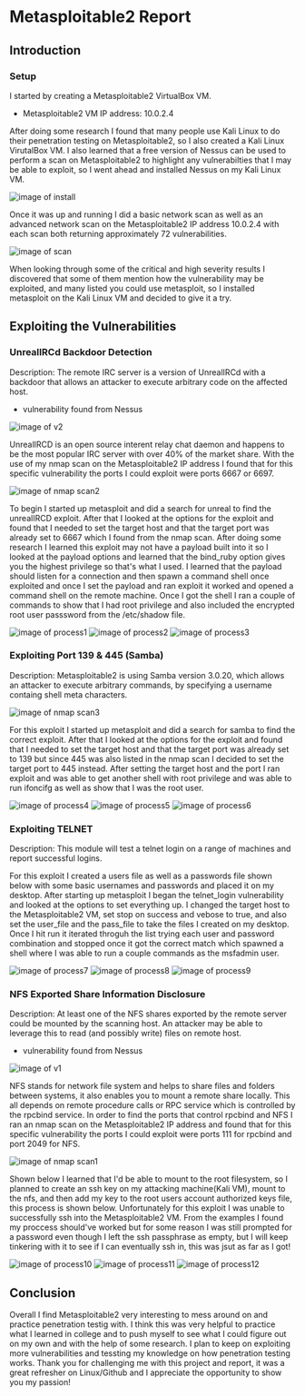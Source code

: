 # Metasploitable2 Report

## Introduction

### Setup
I started by creating a Metasploitable2 VirtualBox VM.
- Metasploitable2 VM IP address: 10.0.2.4

After doing some research I found that many people use Kali Linux to do their penetration testing on Metasploitable2, so I also created a Kali Linux VirutalBox VM. 
I also learned that a free version of Nessus can be used to perform a scan on Metasploitable2 to highlight any vulnerabilties that I may be able to exploit, so I went 
ahead and installed Nessus on my Kali Linux VM.

![image of install](images/1.PNG)  

Once it was up and running I did a basic network scan as well as an advanced network scan on the Metasploitable2 IP address 10.0.2.4 with each scan both returning approximately 72 vulnerabilities.

![image of scan](images/2.PNG)

When looking through some of the critical and high severity results I discovered that some of them mention how the vulnerability may be exploited, and many listed you could use metasploit, so I installed metasploit on the Kali Linux VM and decided to give it a try.

## Exploiting the Vulnerabilities

### UnrealIRCd Backdoor Detection
Description: The remote IRC server is a version of UnrealIRCd with a backdoor that allows an attacker to execute arbitrary code on the affected host.
- vulnerability found from Nessus

![image of v2](images/8.PNG)

UnrealIRCD is an open source interent relay chat daemon and happens to be the most popular IRC server with over 40% of the market share.
With the use of my nmap scan on the Metasploitable2 IP address I found that for this specific vulnerability the ports I could exploit were ports 6667 or 6697.

![image of nmap scan2](images/7.PNG)

To begin I started up metasploit and did a search for unreal to find the unrealIRCD exploit. After that I looked at the options for the exploit and found that I needed to set the target host and that the target port was already set to 6667 which I found from the nmap scan. After doing some research I learned this exploit may not have a payload built into it so I looked at the payload options and learned that the bind_ruby option gives you the highest privilege so that's what I used. I learned that the payload should listen for a connection and then spawn a command shell once exploited and once I set the payload and ran exploit it worked and opened a command shell on the remote machine. Once I got the shell I ran a couple of commands to show that I had root privilege and also included the encrypted root user passsword from the /etc/shadow file.

![image of process1](images/9.PNG)
![image of process2](images/10.PNG)
![image of process3](images/11.PNG)

### Exploiting Port 139 & 445 (Samba)
Description: Metasploitable2 is using Samba version 3.0.20, which allows an attacker to execute arbitrary commands, by specifying a username containg shell meta characters.

![image of nmap scan3](images/15.PNG)

For this exploit I started up metasploit and did a search for samba to find the correct exploit. After that I looked at the options for the exploit and found that I needed to set the target host and that the target port was already set to 139 but since 445 was also listed in the nmap scan I decided to set the target port to 445 instead. After setting the target host and the port I ran exploit and was able to get another shell with root privilege and was able to run ifoncifg as well as show that I was the root user.

![image of process4](images/12.PNG)
![image of process5](images/13.PNG)
![image of process6](images/14.PNG)

### Exploiting TELNET
Description: This module will test a telnet login on a range of machines and report successful logins.

For this exploit I created a users file as well as a passwords file shown below with some basic usernames and passwords and placed it on my desktop. After starting up metasploit I began the telnet_login vulnerability and looked at the options to set everything up. I changed the target host to the Metasploitable2 VM, set stop on success and vebose to true, and also set the user_file and the pass_file to take the files I created on my desktop. Once I hit run it iterated throguh the list trying each user and password combination and stopped once it got the correct match which spawned a shell where I was able to run a couple commands as the msfadmin user.

![image of process7](images/16.PNG)
![image of process8](images/17.PNG)
![image of process9](images/18.PNG)

### NFS Exported Share Information Disclosure
Description: At least one of the NFS shares exported by the remote server could be mounted by the scanning host. An attacker may be able to leverage this to read (and possibly write) files on remote host.
- vulnerability found from Nessus

![image of v1](images/3.PNG)

NFS stands for network file system and helps to share files and folders between systems, it also enables you to mount a remote share locally. This all depends on remote procedure calls or RPC service which is controlled by the rpcbind service. In order to find the ports that control rpcbind and NFS I ran an nmap scan on the Metasploitable2 IP address and found that for this specific vulnerability the ports I could exploit were ports 111 for rpcbind and port 2049 for NFS.

![image of nmap scan1](images/4.PNG)

Shown below I learned that I'd be able to mount to the root filesystem, so I planned to create an ssh key on my attacking machine(Kali VM), mount to the nfs, and then add my key to the root users account authorized keys file, this process is shown below. Unfortunately for this exploit I was unable to successfully ssh into the Metasploitable2 VM. From the examples I found my proccess should've worked but for some reason I was still prompted for a password even though I left the ssh passphrase as empty, but I will keep tinkering with it to see if I can eventually ssh in, this was jsut as far as I got!

![image of process10](images/5.PNG)
![image of process11](images/6.PNG)
![image of process12](images/19.PNG)

## Conclusion
Overall I find Metasploitable2 very interesting to mess around on and practice penetration testig with. I think this was very helpful to practice what I learned in college and to push myself to see what I could figure out on my own and with the help of some research. I plan to keep on exploiting more vulnerabilities and tessting my knowledge on how penetration testing works. Thank you for challenging me with this project and report, it was a great refresher on Linux/Github and I appreciate the opportunity to show you my passion!
